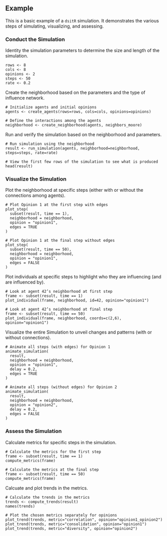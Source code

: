 ## Example

This is a basic example of a `dsitR` simulation. It demonstrates the various steps of simulating, visualizing, and assessing.

### Conduct the Simulation

Identity the simulation parameters to determine the size and length of the simulation.

```{r}
rows <- 8
cols <- 8
opinions <- 2
steps <- 50
rate <- 0.2
```

Create the neighborhood based on the parameters and the type of influence network.

```{r}
# Initialize agents and initial opinions
agents <- create_agents(rows=rows, cols=cols, opinions=opinions)

# Define the interactions among the agents
neighborhood <- create_neighborhood(agents, neighbors_moore)
```

Run and verify the simulation based on the neighborhood and parameters.

```{r}
# Run simulation using the neighborhood
result <- run_simulation(agents, neighborhood=neighborhood, steps=steps, rate=rate)

# View the first few rows of the simulation to see what is produced
head(result)
```

### Visualize the Simulation

Plot the neighborhood at specific steps (either with or without the connections among agents).

```{r}
# Plot Opinion 1 at the first step with edges
plot_step(
  subset(result, time == 1),
  neighborhood = neighborhood,
  opinion = "opinion1",
  edges = TRUE
)

# Plot Opinion 1 at the final step without edges
plot_step(
  subset(result, time == 50),
  neighborhood = neighborhood,
  opinion = "opinion1",
  edges = FALSE
)
```

Plot individuals at specific steps to highlight who they are influencing (and are influenced by).

```{r}
# Look at agent 42’s neighborhood at first step
frame <- subset(result, time == 1)
plot_individual(frame, neighborhood, id=42, opinion="opinion1")

# Look at agent 42’s neighborhood at final step
frame <- subset(result, time == 50)
plot_individual(frame, neighborhood, coords=c(2,6), opinion="opinion1")
```

Visualize the entire Simulation to unveil changes and patterns (with or without connections).

```{r}
# Animate all steps (with edges) for Opinion 1
animate_simulation(
  result,
  neighborhood = neighborhood,
  opinion = "opinion1",
  delay = 0.2,
  edges = TRUE
)

# Animate all steps (without edges) for Opinion 2
animate_simulation(
  result,
  neighborhood = neighborhood,
  opinion = "opinion2",
  delay = 0.2,
  edges = FALSE
)
```

### Assess the Simulation

Calculate metrics for specific steps in the simulation.

```{r}
# Calculate the metrics for the first step
frame <- subset(result, time == 1)
compute_metrics(frame)

# Calculate the metrics at the final step
frame <- subset(result, time == 50)
compute_metrics(frame)
```

Calcuate and plot trends in the metrics.

```{r}
# Calculate the trends in the metrics
trends <- compute_trends(result)
names(trends)

# Plot the chosen metrics separately for opinions
plot_trend(trends, metric="correlation", opinion="opinion1_opinion2")
plot_trend(trends, metric="consolidation", opinion="opinion1")
plot_trend(trends, metric="diversity", opinion="opinion2")
```
